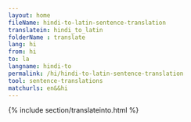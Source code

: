 ```yaml
---
layout: home
fileName: hindi-to-latin-sentence-translation
translatein: hindi_to_latin
folderName : translate
lang: hi
from: hi
to: la
langname: hindi-to
permalink: /hi/hindi-to-latin-sentence-translation
tool: sentence-translations
matchurls: en&&hi
---
```

{% include section/translateinto.html %}
